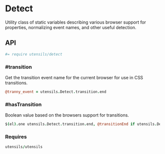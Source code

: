 # Detect
Utility class of static variables describing various browser support for
properties, normalizing event names, and other useful detection.


## API
```coffee
#= require utensils/detect
```

### #transition
Get the transition event name for the current browser for use in CSS transitions.

```coffee
@tranny_event = utensils.Detect.transition.end
```

### #hasTransition
Boolean value based on the browsers support for transitions.

```coffee
$(el).one utensils.Detect.transition.end, @transitionEnd if utensils.Detect.hasTransition
```

### Requires
```coffee
utensils/utensils
```

